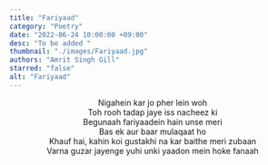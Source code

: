 ```yaml
---
title: "Fariyaad"
category: "Poetry"
date: "2022-06-24 10:00:00 +09:00"
desc: "To be added "
thumbnail: "./images/Fariyaad.jpg"
authors: "Amrit Singh Gill"
starred: "false"
alt: "Fariyaad"
---
```


<p style="text-align: center;align:center;">
Nigahein kar jo pher lein woh <br>
Toh rooh tadap jaye iss nacheez ki <br>
Begunaah fariyaadein hain unse meri <br>
Bas ek aur baar mulaqaat ho <br>
Khauf hai, kahin koi gustakhi na kar baithe meri zubaan <br>
Varna guzar jayenge yuhi unki yaadon mein hoke fanaah <br>
</p>
